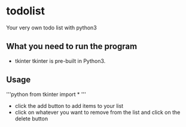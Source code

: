 # todolist
Your very own todo list with python3

## What you need to run the program
- tkinter 
tkinter is pre-built in Python3.

## Usage
'''python
from tkinter import *
'''

- click the add button to add items to your list
- click on whatever you want to remove from the list and click on the delete button


